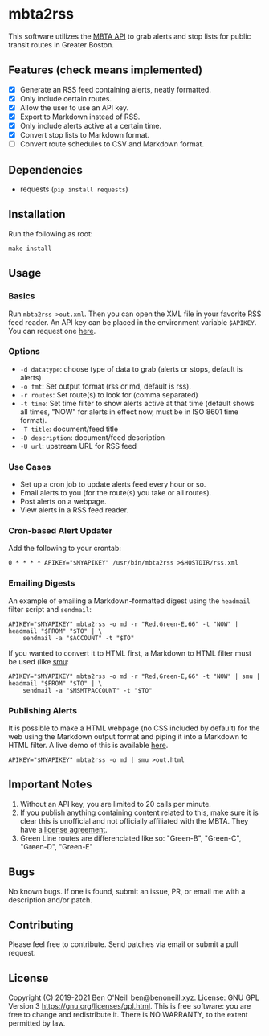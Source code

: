 # mbta2rss

This software utilizes the [MBTA API](https://www.mbta.com/developers/v3-api)
to grab alerts and stop lists for public transit routes in Greater Boston.

## Features (check means implemented)

- [X] Generate an RSS feed containing alerts, neatly formatted.
- [X] Only include certain routes.
- [X] Allow the user to use an API key.
- [X] Export to Markdown instead of RSS.
- [X] Only include alerts active at a certain time.
- [X] Convert stop lists to Markdown format.
- [ ] Convert route schedules to CSV and Markdown format.

## Dependencies

* requests (`pip install requests`)

## Installation

Run the following as root:

	make install

## Usage

### Basics

Run `mbta2rss >out.xml`. Then you can open the XML file in your
favorite RSS feed reader. An API key can be placed in the
environment variable `$APIKEY`. You can request one
[here](https://api-v3.mbta.com/).

### Options

* `-d datatype`: choose type of data to grab (alerts or stops, default is alerts)
* `-o fmt`: Set output format (rss or md, default is rss).
* `-r routes`: Set route(s) to look for (comma separated)
* `-t time`: Set time filter to show alerts active at that time
  (default shows all times, "NOW" for alerts in effect now, must be in
  ISO 8601 time format).
* `-T title`: document/feed title
* `-D description`: document/feed description
* `-U url`: upstream URL for RSS feed

### Use Cases

* Set up a cron job to update alerts feed every hour or so.
* Email alerts to you (for the route(s) you take or all routes).
* Post alerts on a webpage.
* View alerts in a RSS feed reader.

### Cron-based Alert Updater

Add the following to your crontab:

	0 * * * * APIKEY="$MYAPIKEY" /usr/bin/mbta2rss >$HOSTDIR/rss.xml

### Emailing Digests

An example of emailing a Markdown-formatted digest using the `headmail` filter
script and `sendmail`:

	APIKEY="$MYAPIKEY" mbta2rss -o md -r "Red,Green-E,66" -t "NOW" | headmail "$FROM" "$TO" | \
		sendmail -a "$ACCOUNT" -t "$TO"

If you wanted to convert it to HTML first, a Markdown to HTML filter must be
used (like [smu](https://github.com/Gottox/smu):

	APIKEY="$MYAPIKEY" mbta2rss -o md -r "Red,Green-E,66" -t "NOW" | smu | headmail "$FROM" "$TO" | \
		sendmail -a "$MSMTPACCOUNT" -t "$TO"

### Publishing Alerts
	
It is possible to make a HTML webpage (no CSS included by default) for the web
using the Markdown output format and piping it into a Markdown to HTML filter.
A live demo of this is available [here](https://benoneill.xyz/demos/mbta-rss/).

	APIKEY="$MYAPIKEY" mbta2rss -o md | smu >out.html

## Important Notes

1. Without an API key, you are limited to 20 calls per minute.
2. If you publish anything containing content related to this, make sure it is
   clear this is unofficial and not officially affiliated with the MBTA. They
   have a [license agreement](https://www.mass.gov/files/documents/2017/10/27/develop_license_agree_0.pdf).
3. Green Line routes are differenciated like so: "Green-B", "Green-C", "Green-D", "Green-E"

## Bugs

No known bugs. If one is found, submit an issue, PR, or email me with
a description and/or patch.

## Contributing

Please feel free to contribute. Send patches via email or submit a pull request.

## License

Copyright (C) 2019-2021 Ben O'Neill <ben@benoneill.xyz>. License: GNU
GPL Version 3 <https://gnu.org/licenses/gpl.html>. This is free
software: you are free to change and redistribute it. There is NO
WARRANTY, to the extent permitted by law.
